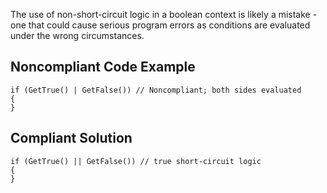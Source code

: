 The use of non-short-circuit logic in a boolean context is likely a mistake - one that could cause serious program errors as conditions are evaluated under the wrong circumstances.
 
## Noncompliant Code Example

    if (GetTrue() | GetFalse()) // Noncompliant; both sides evaluated
    {
    }

## Compliant Solution

    if (GetTrue() || GetFalse()) // true short-circuit logic
    {
    }